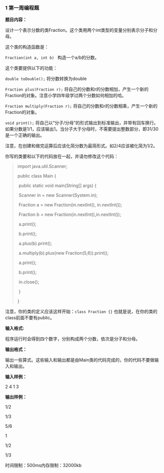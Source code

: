 ### 1 第一周编程题

**题目内容：**

设计一个表示分数的类Fraction。这个类用两个int类型的变量分别表示分子和分母。

这个类的构造函数是：

`Fraction(int a, int b) `      构造一个a/b的分数。

这个类要提供以下的功能：

`double toDouble();`     将分数转换为double

`Fraction plus(Fraction r);`     将自己的分数和r的分数相加，产生一个新的Fraction的对象。注意小学四年级学过两个分数如何相加的哈。

`Fraction multiply(Fraction r);`     将自己的分数和r的分数相乘，产生一个新的Fraction的对象。

`void print();`     将自己以“分子/分母”的形式输出到标准输出，并带有回车换行。如果分数是1/1，应该输出1。当分子大于分母时，不需要提出整数部分，即31/30是一个正确的输出。

注意，在创建和做完运算后应该化简分数为最简形式。如2/4应该被化简为1/2。

你写的类要和以下的代码放在一起，并请勿修改这个代码：

> import java.util.Scanner; 
>
> public class Main {
>
> ​	public static void main(String[] args) {
>
> ​		Scanner in = new Scanner(System.in);
>
> ​		Fraction a = new Fraction(in.nextInt(), in.nextInt());
>
> ​		Fraction b = new Fraction(in.nextInt(),in.nextInt());
>
> ​		a.print();
>
> ​		b.print();
>
> ​		a.plus(b).print();
>
> ​		a.multiply(b).plus(new Fraction(5,6)).print();
>
> ​		a.print();
>
> ​		b.print();
>
> ​		in.close();
>
> ​	}
>
> }



注意，你的类的定义应该这样开始：`class Fraction {}` 也就是说，在你的类的class前面不要有public。

**输入格式:**

程序运行时会得到四个数字，分别构成两个分数，依次是分子和分母。

**输出格式：**

输出一些算式。这些输入和输出都是由Main类的代码完成的，你的代码不要做输入和输出。

**输入样例：**

2 4 1 3

**输出样例：**

1/2

1/3

5/6

1

1/2

1/3

时间限制：500ms内存限制：32000kb